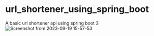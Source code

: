 # url_shortener_using_spring_boot
A basic url shortener api using spring boot 3
![Screenshot from 2023-09-19 15-57-53](https://github.com/Kaabislam/url_shortener_using_spring_boot/assets/42168364/c3600667-b386-4835-88ab-255eb6a65e7b)

